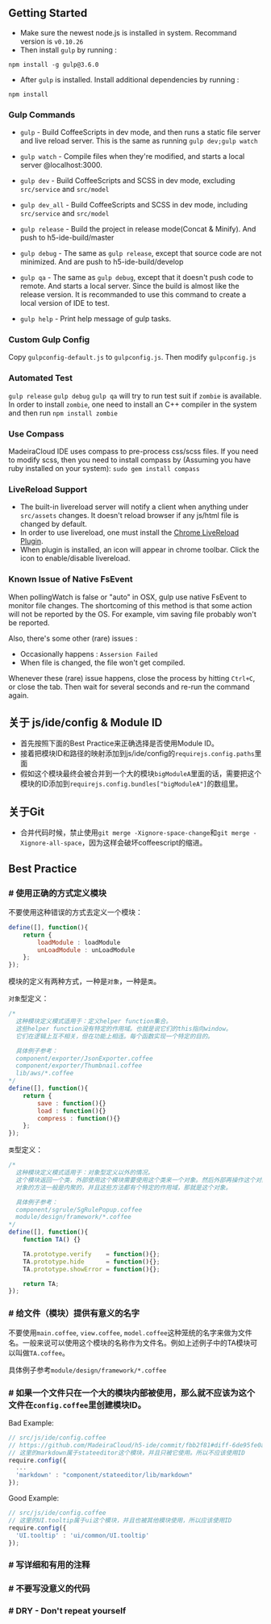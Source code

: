 ## Getting Started
* Make sure the newest node.js is installed in system. Recommand version is `v0.10.26`
* Then install `gulp` by running :
```
npm install -g gulp@3.6.0
```
* After `gulp` is installed. Install additional dependencies by running :
```
npm install
```

### Gulp Commands
* `gulp` - Build CoffeeScripts in dev mode, and then runs a static file server and live reload server. This is the same as running `gulp dev;gulp watch`
* `gulp watch` - Compile files when they're modified, and starts a local server @localhost:3000.
* `gulp dev` - Build CoffeeScripts and SCSS in dev mode, excluding `src/service` and `src/model`
* `gulp dev_all` - Build CoffeeScripts and SCSS in dev mode, including `src/service` and `src/model`

* `gulp release` - Build the project in release mode(Concat & Minify). And push to h5-ide-build/master
* `gulp debug`   - The same as `gulp release`, except that source code are not minimized. And are push to h5-ide-build/develop
* `gulp qa`      - The same as `gulp debug`, except that it doesn't push code to remote. And starts a local server. Since the build is almost like the release version. It is recommanded to use this command to create a local version of IDE to test.
* `gulp help`    - Print help message of gulp tasks.


### Custom Gulp Config
Copy `gulpconfig-default.js` to `gulpconfig.js`. Then modify `gulpconfig.js`


### Automated Test
`gulp release` `gulp debug` `gulp qa` will try to run test suit if `zombie` is available. In order to install `zombie`, one need to install an C++ compiler in the system and then run `npm install zombie`


### Use Compass
MadeiraCloud IDE uses compass to pre-process css/scss files. If you need to modify scss, then you need to install compass by (Assuming you have ruby installed on your system):
`sudo gem install compass`


### LiveReload Support
* The built-in livereload server will notify a client when anything under `src/assets` changes. It doesn't reload browser if any js/html file is changed by default.
* In order to use livereload, one must install the [Chrome LiveReload Plugin](https://chrome.google.com/webstore/detail/livereload/jnihajbhpnppcggbcgedagnkighmdlei).
* When plugin is installed, an icon will appear in chrome toolbar. Click the icon to enable/disable livereload.


### Known Issue of Native FsEvent
When pollingWatch is false or "auto" in OSX, gulp use native FsEvent to monitor file changes. The shortcoming of this method is that some action will not be reported by the OS. For example, vim saving file probably won't be reported.

Also, there's some other (rare) issues :
* Occasionally happens : `Assersion Failed`
* When file is changed, the file won't get compiled.

Whenever these (rare) issue happens, close the process by hitting `Ctrl+C`, or close the tab. Then wait for several seconds and re-run the command again.


## 关于 js/ide/config & Module ID
* 首先按照下面的Best Practice来正确选择是否使用Module ID。
* 接着把模块ID和路径的映射添加到js/ide/config的`requirejs.config.paths`里面
* 假如这个模块最终会被合并到一个大的模块`bigModuleA`里面的话，需要把这个模块的ID添加到`requirejs.config.bundles["bigModuleA"]`的数组里。

## 关于Git
* 合并代码时候，禁止使用`git merge -Xignore-space-change`和`git merge -Xignore-all-space`，因为这样会破坏coffeescript的缩进。


## Best Practice
### # 使用正确的方式定义模块
不要使用这种错误的方式去定义一个模块：
```js
define([], function(){
    return {
        loadModule : loadModule
        unLoadModule : unLoadModule
    };
});
```

模块的定义有两种方式，一种是`对象`，一种是`类`。

`对象`型定义：
```js
/*
  这种模块定义模式适用于：定义helper function集合。
  这些helper function没有特定的作用域。也就是说它们的this指向window。
  它们在逻辑上互不相关，但在功能上相连。每个函数实现一个特定的目的。

  具体例子参考：
  component/exporter/JsonExporter.coffee
  component/exporter/Thumbnail.coffee
  lib/aws/*.coffee
*/
define([], function(){
    return {
        save : function(){}
        load : function(){}
        compress : function(){}
    };
});
```

`类`型定义：
```js
/*
  这种模块定义模式适用于：对象型定义以外的情况。
  这个模块返回一个类，外部使用这个模块需要使用这个类来一个对象。然后外部再操作这个对象来使用这个模块。
  对象的方法一般是内聚的，并且这些方法都有个特定的作用域，那就是这个对象。

  具体例子参考：
  component/sgrule/SgRulePopup.coffee
  module/design/framework/*.coffee
*/
define([], function(){
    function TA() {}

    TA.prototype.verify    = function(){};
    TA.prototype.hide      = function(){};
    TA.prototype.showError = function(){};

    return TA;
});
```

### # 给文件（模块）提供有意义的名字
不要使用`main.coffee`, `view.coffee`, `model.coffee`这种笼统的名字来做为文件名。一般来说可以使用这个模块的名称作为文件名。例如上述例子中的TA模块可以叫做`TA.coffee`。

具体例子参考`module/design/framework/*.coffee`


### # 如果一个文件只在一个大的模块内部被使用，那么就不应该为这个文件在`config.coffee`里创建模块ID。
Bad Example:
```js
// src/js/ide/config.coffee
// https://github.com/MadeiraCloud/h5-ide/commit/fbb2f81#diff-6de95fe0ab25276ee4f5ef715f625a04R167
// 这里的markdown属于stateeditor这个模块，并且只被它使用。所以不应该使用ID
require.config({
  ...
  'markdown' : "component/stateeditor/lib/markdown"
});
```
Good Example:
```js
// src/js/ide/config.coffee
// 这里的UI.tooltip属于ui这个模块，并且也被其他模块使用，所以应该使用ID
require.config({
  'UI.tooltip' : 'ui/common/UI.tooltip'
});
```

### # 写详细和有用的注释
### # 不要写没意义的代码
### # DRY - Don't repeat yourself
